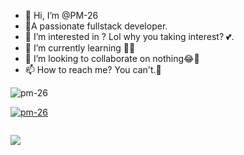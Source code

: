 - 👋 Hi, I’m @PM-26
- 🙈A passionate fullstack developer.
- 👀 I’m interested in ? Lol why you taking interest? 💕.
- 🌱 I’m currently learning 🙌😂
- 💞️ I’m looking to collaborate on nothing😂🤣
- 📫 How to reach me? You can't.🤣
<p align="left"> <img src="https://komarev.com/ghpvc/?username=pm-26&label=Profile%20views&color=0e75b6&style=flat" alt="pm-26" /> </p>

<p align="left"> <a href="https://github.com/ryo-ma/github-profile-trophy"><img src="https://github-profile-trophy.vercel.app/?username=pm-26" alt="pm-26" /></a> </p>
<p align="left"> <a href="https://twitter.com/" target="blank"><img src="https://img.shields.io/twitter/follow/?logo=twitter&style=for-the-badge" alt="" /></a> </p>
<!-- add Right Gif Image -->
<img src="https://media.tenor.com/TZ3geP5ahncAAAAC/snowball-look-snowball.gif">
<!-- [![MasterHead](https://1.bp.blogspot.com/-7A4WynwLsM...)](https://rishavchanda.io) -->

<!---
PM-26/PM-26 is a ✨ special ✨ repository because its `README.md` (this file) appears on your GitHub profile.
You can click the Preview link to take a look at your changes.
--->
